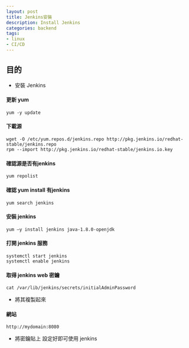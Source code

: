 ```yaml
---
layout: post
title: Jenkins安裝
description: Install Jenkins
categories: backend
tags:
- linux
- CI/CD
---
```

## 目的 ##

 - 安裝 Jenkins

 <!-- more -->
   
#### 更新 yum ####
 
```
yum -y update
```


#### 下載源 ####
 
```
wget -O /etc/yum.repos.d/jenkins.repo http://pkg.jenkins.io/redhat-stable/jenkins.repo
rpm --import http://pkg.jenkins.io/redhat-stable/jenkins.io.key
```


#### 確認源是否有jenkins ####
 
```
yum repolist
```


#### 確認 yum install 有jenkins ####
 
```
yum search jenkins
```


#### 安裝 jenkins ####
 
```
yum –y install jenkins java-1.8.0-openjdk
```


#### 打開 jenkins 服務 ####
 
```
systemctl start jenkins
systemctl enable jenkins
```


#### 取得 jenkins web 密鑰 ####

```
cat /var/lib/jenkins/secrets/initialAdminPassword
```
- 將其複製起來


#### 網站 ####

```
http://mydomain:8080
```
- 將密鑰貼上 設定好即可使用 jenkins

